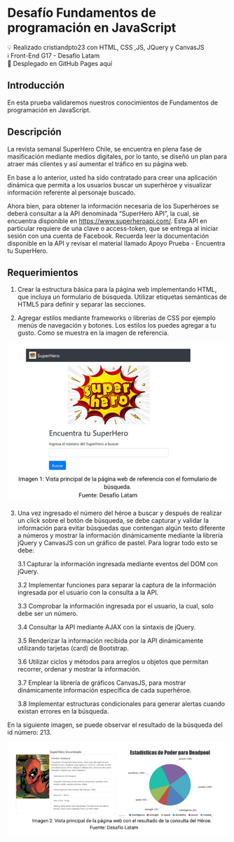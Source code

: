 # Desafío Fundamentos de programación en JavaScript

💡 Realizado cristiandpto23 con HTML, CSS ,JS, JQuery y CanvasJS<br>
ℹ Front-End G17 - Desafío Latam<br>
🔗 Desplegado en GitHub Pages aquí

## Introducción
En esta prueba validaremos nuestros conocimientos de Fundamentos de programación en JavaScript.

## Descripción

La revista semanal SuperHero Chile, se encuentra en plena fase de masificación mediante medios digitales, por lo tanto, se diseñó un plan para atraer más clientes y así aumentar el tráfico en su página web.

En base a lo anterior, usted ha sido contratado para crear una aplicación dinámica que permita a los usuarios buscar un superhéroe y visualizar información referente al personaje  buscado.

Ahora bien, para obtener la información necesaria de los Superhéroes se deberá consultar a la API denominada “SuperHero API”, la cual, se encuentra disponible en https://www.superheroapi.com/. Esta API en particular requiere de una clave o access-token, que se entrega al iniciar sesión con una cuenta de Facebook. Recuerda leer la documentación disponible en la API y revisar el material llamado Apoyo Prueba - Encuentra tu SuperHero. 

## Requerimientos

1. Crear la estructura básica para la página web implementando HTML, que incluya un formulario de búsqueda. Utilizar etiquetas semánticas de HTML5 para definir y separar las secciones.

2. Agregar estilos mediante frameworks o librerías de CSS por ejemplo menús de navegación y botones. Los estilos los puedes agregar a tu gusto. Como se muestra en la imagen de referencia.

![alt text](image.png)

3. Una vez ingresado el número del héroe a buscar y después de realizar un click sobre el botón de búsqueda, se debe capturar y validar la información para evitar búsquedas que contengan algún texto diferente a números y mostrar la información dinámicamente mediante la librería jQuery y CanvasJS con un gráfico de pastel. Para lograr todo esto se debe: 

    3.1 Capturar la información ingresada mediante eventos del DOM con jQuery.

    3.2 Implementar funciones para separar la captura de la información ingresada por el usuario con la consulta a la API.

    3.3 Comprobar la información ingresada por el usuario, la cual, solo debe ser un número. 

    3.4 Consultar la API mediante AJAX con la sintaxis de jQuery.

    3.5 Renderizar la información recibida por la API dinámicamente utilizando tarjetas (card) de Bootstrap.

    3.6 Utilizar ciclos y métodos para arreglos u objetos que permitan recorrer, ordenar y mostrar la información.

    3.7 Emplear la librería de gráficos CanvasJS, para mostrar dinámicamente información específica de cada superhéroe.

    3.8 Implementar estructuras condicionales para generar alertas cuando existan errores en la búsqueda.

En la siguiente imagen, se puede observar el resultado de la búsqueda del id número: 213. 

![alt text](image-1.png)